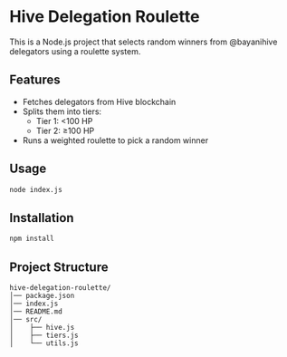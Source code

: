 # Hive Delegation Roulette

This is a Node.js project that selects random winners from @bayanihive delegators using a roulette system.

## Features
- Fetches delegators from Hive blockchain
- Splits them into tiers:
  - Tier 1: <100 HP
  - Tier 2: ≥100 HP
- Runs a weighted roulette to pick a random winner

## Usage
```bash
node index.js
```

## Installation
```bash
npm install
```

## Project Structure
```
hive-delegation-roulette/
│── package.json
│── index.js
│── README.md
│── src/
│    ├── hive.js
│    ├── tiers.js
│    └── utils.js
```
